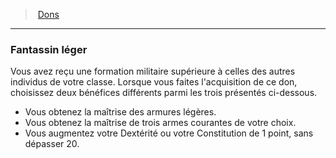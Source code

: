 ﻿---
!FeatItem
Id: feats_hd.md#fantassin-léger
ParentLink: feats_hd.md#dons
Name: Fantassin léger
ParentName: Dons
NameLevel: 3
Attributes:
  Name: Fantassin léger
  Markdown: >+
    ### <!--Name-->Fantassin léger<!--/Name-->


    Vous avez reçu une formation militaire supérieure à celles des autres individus de votre classe. Lorsque vous faites l'acquisition de ce don, choisissez deux bénéfices différents parmi les trois présentés ci-dessous.


    * Vous obtenez la maîtrise des armures légères.

    * Vous obtenez la maîtrise de trois armes courantes de votre choix.

    * Vous augmentez votre Dextérité ou votre Constitution de 1 point, sans dépasser 20.

AttributesDictionary: >+
  Name: Fantassin léger

  Markdown: >+

    ### <!--Name-->Fantassin léger<!--/Name-->





    Vous avez reçu une formation militaire supérieure à celles des autres individus de votre classe. Lorsque vous faites l'acquisition de ce don, choisissez deux bénéfices différents parmi les trois présentés ci-dessous.





    * Vous obtenez la maîtrise des armures légères.



    * Vous obtenez la maîtrise de trois armes courantes de votre choix.



    * Vous augmentez votre Dextérité ou votre Constitution de 1 point, sans dépasser 20.



---
> [Dons](hd_feats.md)

---

### Fantassin léger

Vous avez reçu une formation militaire supérieure à celles des autres individus de votre classe. Lorsque vous faites l'acquisition de ce don, choisissez deux bénéfices différents parmi les trois présentés ci-dessous.

* Vous obtenez la maîtrise des armures légères.
* Vous obtenez la maîtrise de trois armes courantes de votre choix.
* Vous augmentez votre Dextérité ou votre Constitution de 1 point, sans dépasser 20.

